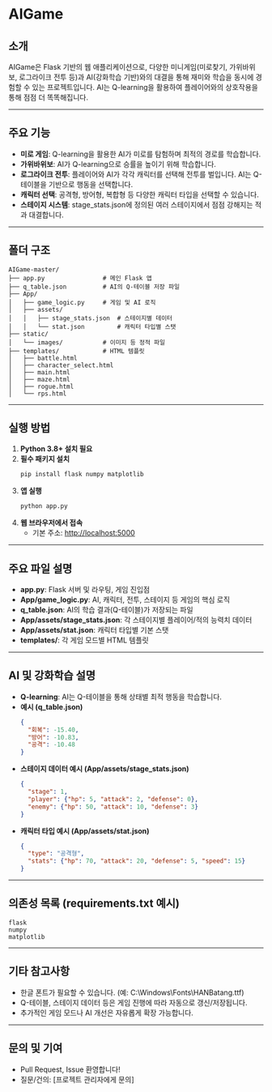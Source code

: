 # AIGame

## 소개
AIGame은 Flask 기반의 웹 애플리케이션으로, 다양한 미니게임(미로찾기, 가위바위보, 로그라이크 전투 등)과 AI(강화학습 기반)와의 대결을 통해 재미와 학습을 동시에 경험할 수 있는 프로젝트입니다. AI는 Q-learning을 활용하여 플레이어와의 상호작용을 통해 점점 더 똑똑해집니다.

---

## 주요 기능
- **미로 게임**: Q-learning을 활용한 AI가 미로를 탐험하며 최적의 경로를 학습합니다.
- **가위바위보**: AI가 Q-learning으로 승률을 높이기 위해 학습합니다.
- **로그라이크 전투**: 플레이어와 AI가 각각 캐릭터를 선택해 전투를 벌입니다. AI는 Q-테이블을 기반으로 행동을 선택합니다.
- **캐릭터 선택**: 공격형, 방어형, 복합형 등 다양한 캐릭터 타입을 선택할 수 있습니다.
- **스테이지 시스템**: stage_stats.json에 정의된 여러 스테이지에서 점점 강해지는 적과 대결합니다.

---

## 폴더 구조
```
AIGame-master/
├── app.py                # 메인 Flask 앱
├── q_table.json          # AI의 Q-테이블 저장 파일
├── App/
│   ├── game_logic.py     # 게임 및 AI 로직
│   ├── assets/
│   │   ├── stage_stats.json  # 스테이지별 데이터
│   │   └── stat.json         # 캐릭터 타입별 스탯
├── static/
│   └── images/           # 이미지 등 정적 파일
├── templates/            # HTML 템플릿
│   ├── battle.html
│   ├── character_select.html
│   ├── main.html
│   ├── maze.html
│   ├── rogue.html
│   └── rps.html
```

---

## 실행 방법
1. **Python 3.8+ 설치 필요**
2. **필수 패키지 설치**
   ```bash
   pip install flask numpy matplotlib
   ```
3. **앱 실행**
   ```bash
   python app.py
   ```
4. **웹 브라우저에서 접속**
   - 기본 주소: [http://localhost:5000](http://localhost:5000)

---

## 주요 파일 설명
- **app.py**: Flask 서버 및 라우팅, 게임 진입점
- **App/game_logic.py**: AI, 캐릭터, 전투, 스테이지 등 게임의 핵심 로직
- **q_table.json**: AI의 학습 결과(Q-테이블)가 저장되는 파일
- **App/assets/stage_stats.json**: 각 스테이지별 플레이어/적의 능력치 데이터
- **App/assets/stat.json**: 캐릭터 타입별 기본 스탯
- **templates/**: 각 게임 모드별 HTML 템플릿

---

## AI 및 강화학습 설명
- **Q-learning**: AI는 Q-테이블을 통해 상태별 최적 행동을 학습합니다.
- **예시 (q_table.json)**
  ```json
  {
    "회복": -15.40,
    "방어": -10.83,
    "공격": -10.48
  }
  ```
- **스테이지 데이터 예시 (App/assets/stage_stats.json)**
  ```json
  {
    "stage": 1,
    "player": {"hp": 5, "attack": 2, "defense": 0},
    "enemy": {"hp": 50, "attack": 10, "defense": 3}
  }
  ```
- **캐릭터 타입 예시 (App/assets/stat.json)**
  ```json
  {
    "type": "공격형",
    "stats": {"hp": 70, "attack": 20, "defense": 5, "speed": 15}
  }
  ```

---

## 의존성 목록 (requirements.txt 예시)
```
flask
numpy
matplotlib
```

---

## 기타 참고사항
- 한글 폰트가 필요할 수 있습니다. (예: C:\Windows\Fonts\HANBatang.ttf)
- Q-테이블, 스테이지 데이터 등은 게임 진행에 따라 자동으로 갱신/저장됩니다.
- 추가적인 게임 모드나 AI 개선은 자유롭게 확장 가능합니다.

---

## 문의 및 기여
- Pull Request, Issue 환영합니다!
- 질문/건의: [프로젝트 관리자에게 문의] 
